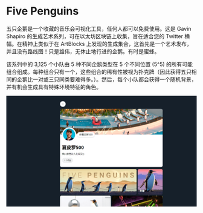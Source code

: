 # Five Penguins

五只企鹅是一个收藏的音乐会可视化工具，任何人都可以免费使用。这是 Gavin Shapiro 的生成艺术系列，可在以太坊区块链上收集，旨在适合您的 Twitter 横幅。在精神上类似于在 ArtBlocks 上发现的生成集合，这首先是一个艺术发布，并且没有路线图！只是雄伟，无休止地行进的企鹅。有时是蜜蜂。

该系列中的 3,125 个小队由 5 种不同企鹅类型在 5 个不同位置 (5^5) 的所有可能组合组成。每种组合只有一个，这些组合的稀有性被视为扑克牌（因此获得五只相同的企鹅比一对或三只同类要难得多。）。然后，每个小队都会获得一个随机背景，并有机会生成具有特殊环境特征的角色。

![nft](01.png)
